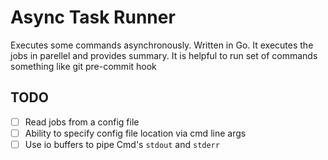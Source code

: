 # Async Task Runner
Executes some commands asynchronously. Written in Go. It executes the jobs in parellel and provides summary. It is helpful to run set of commands something like git pre-commit hook 

## TODO
 - [ ] Read jobs from a config file
 - [ ] Ability to specify config file location via cmd line args
 - [ ] Use io buffers to pipe Cmd's `stdout` and `stderr`
